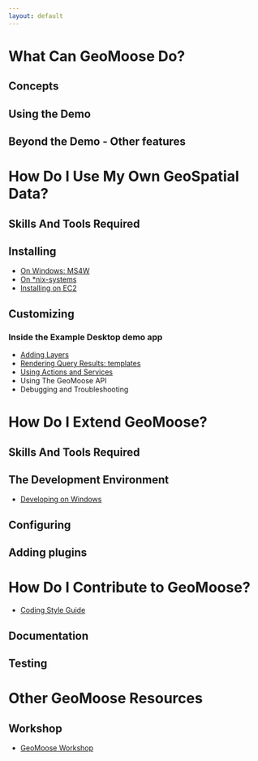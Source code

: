 ```yaml
---
layout: default
---
```


# What Can GeoMoose Do?

## Concepts

## Using the Demo

## Beyond the Demo - Other features

# How Do I Use My Own GeoSpatial Data?

## Skills And Tools Required

## Installing
 * [On Windows: MS4W](./ms4w-quickstart/index.md)
 * [On *nix-systems](./quickstart.md)
 * [Installing on EC2](./quickstart-ec2.md)
## Customizing

### Inside the Example Desktop demo app
 * [Adding Layers](./howto/index.md)
 * [Rendering Query Results: templates](./templates.md)
 * [Using Actions and Services](./actions-and-services.md)
 * Using The GeoMoose API
 * Debugging and Troubleshooting

# How Do I Extend GeoMoose?

## Skills And Tools Required

## The Development Environment
 * [Developing on Windows](./install_on_windows.md)

## Configuring

## Adding plugins

# How Do I Contribute to GeoMoose?
 * [Coding Style Guide](./style_guide.md)

## Documentation

## Testing

# Other GeoMoose Resources

## Workshop

 * [GeoMoose Workshop](./workshop/index.md)


